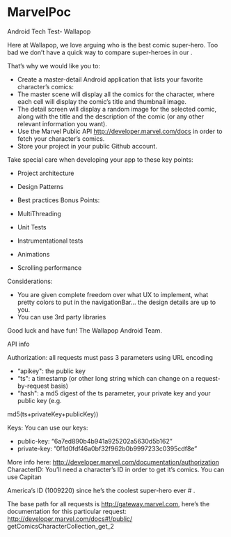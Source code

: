 # MarvelPoc
Android Tech Test- Wallapop

Here at Wallapop, we love arguing who is the best comic super-hero. Too bad we don’t have a quick way to compare super-heroes in our  .

That’s why we would like you to:

-  Create a master-detail Android application that lists your favorite character’s comics:
- The master scene will display all the comics for the character, where each cell will display the comic’s title and thumbnail image.
- The detail screen will display a random image for the selected comic, along with the title and the description of the comic (or any other relevant information you want).
-  Use the Marvel Public API http://developer.marvel.com/docs in order to fetch your character’s comics.
-  Store your project in your public Github account.

Take special care when developing your app to these key points:

-  Project architecture
-  Design Patterns
-  Best practices
Bonus Points:

-  MultiThreading
-  Unit Tests
-  Instrumentational tests
-  Animations
-  Scrolling performance

Considerations:

-  You are given complete freedom over what UX to implement, what pretty colors to put in the navigationBar... the design details are up to you.
-  You can use 3rd party libraries

Good luck and have fun! The Wallapop Android Team.

API info

Authorization: all requests must pass 3 parameters using URL encoding

-  “apikey": the public key
-  “ts": a timestamp (or other long string which can change on a request-by-request basis)
-  “hash": a md5 digest of the ts parameter, your private key and your public key (e.g.

md5(ts+privateKey+publicKey))

Keys: You can use our keys:

-  public-key: “6a7ed890b4b941a925202a5630d5b162”
-  private-key: ”0f1d0fdf46a0bf32f962b0b9997233c0395cdf8e”

More info here: http://developer.marvel.com/documentation/authorization
CharacterID: You’ll need a character’s ID in order to get it’s comics. You can use Capitan

America’s ID (1009220) since he’s the coolest super-hero ever # .

The base path for all requests is http://gateway.marvel.com, here’s the documentation for this particular request: http://developer.marvel.com/docs#!/public/ getComicsCharacterCollection_get_2
